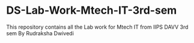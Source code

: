 # DS-Lab-Work-Mtech-IT-3rd-sem
This repository contains all the Lab work for Mtech IT from IIPS DAVV 3rd sem By Rudraksha Dwivedi
